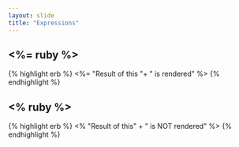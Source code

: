 ```yaml
---
layout: slide
title: "Expressions"
---
```


## <%= ruby %>
{% highlight erb %}
<%= "Result of this "+ " is rendered" %>
{% endhighlight %}

## <% ruby %>
{% highlight erb %}
<% "Result of this" + " is NOT rendered"  %>
{% endhighlight %}
